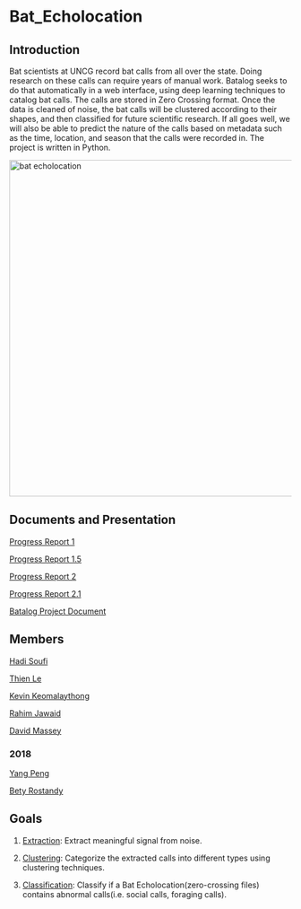 # Bat_Echolocation

## Introduction
Bat scientists at UNCG record bat calls from all over the state. Doing research on these calls can require years of manual work. Batalog seeks to do that automatically in a web interface, using deep learning techniques to catalog bat calls. The calls are stored in Zero Crossing format. Once the data is cleaned of noise, the bat calls will be clustered according to their shapes, and then classified for future scientific research. If all goes well, we will also be able to predict the nature of the calls based on metadata such as the time, location, and season that the calls were recorded in. The project is written in Python.

<img width="600" alt="bat echolocation" src="https://www.batconservationireland.org/wp-content/uploads/2013/10/EcholocationII.jpg">

## Documents and Presentation

[Progress Report 1](https://github.com/InsertGitHubUsernameHere/Bat_Echolocation_2019/tree/master/doc/2019/Slides/presentation1.pdf)

[Progress Report 1.5](https://github.com/InsertGitHubUsernameHere/Bat_Echolocation_2019/tree/master/doc/2019/Slides/presentation1.5.pdf)

[Progress Report 2](https://github.com/InsertGitHubUsernameHere/Bat_Echolocation_2019/tree/master/doc/2019/Slides/presentation2.pdf)

[Progress Report 2.1](https://github.com/InsertGitHubUsernameHere/Bat_Echolocation_2019/tree/master/doc/2019/Slides/presentation2.1.pdf)

[Batalog Project Document](https://docs.google.com/document/d/1jJgxoAWclTfXR5WuWl7eNxvBmqgRZZZUhYIx0BMW1Hs/edit?usp=sharing)

## Members

[Hadi Soufi](https://github.com/HadiSoufi)

[Thien Le](https://github.com/InsertGitHubUsernameHere)

[Kevin Keomalaythong](https://github.com/kkeomalaythong)

[Rahim Jawaid](https://github.com/aRahimIqbal)

[David Massey](https://github.com/dlmassey)

### 2018
[Yang Peng](https://github.com/yangp18)

[Bety Rostandy](https://github.com/brostandy)

## Goals

1. [Extraction](https://plot.ly/~souhad/13/zc-noisy-zc-smoothed-zc-noiseless/):
Extract meaningful signal from noise.

2. [Clustering](https://github.com/UNCG-CSE/Bat_Echolocation/blob/master/src/clustering_yang.ipynb):
Categorize the extracted calls into different types using clustering techniques.

3. [Classification](https://github.com/UNCG-CSE/Bat_Echolocation/blob/master/src/clustering_yang.ipynb):
Classify if a Bat Echolocation(zero-crossing files) contains abnormal calls(i.e. social calls, foraging calls).
